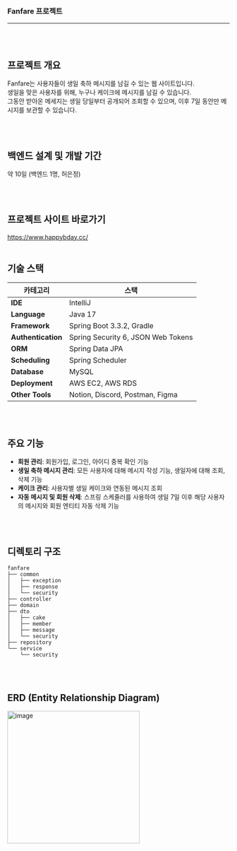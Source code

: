 ### Fanfare 프로젝트

---


<br><br>
## 프로젝트 개요

Fanfare는 사용자들이 생일 축하 메시지를 남길 수 있는 웹 사이트입니다. <br>
생일을 맞은 사용자를 위해, 누구나 케이크에 메시지를 남길 수 있습니다. <br>
그동안 받아온 메세지는 생일 당일부터 공개되어 조회할 수 있으며, 이후 7일 동안만 메시지를 보관할 수 있습니다. <br>

<br><br>
## 백엔드 설계 및 개발 기간
약 10일 (백엔드 1명, 허은정)

<br><br>
## 프로젝트 사이트 바로가기
https://www.happybday.cc/
<br><br>

## 기술 스택
| **카테고리**        | **스택**                                                                                                                                  |
|---------------------|------------------------------------------------------------------------------------------------------------------------------------------|
| **IDE**             | IntelliJ                                                                                                                                  |
| **Language**        | Java 17                                                                                                                                   |
| **Framework**       | Spring Boot 3.3.2, Gradle                                                                                                                 |
| **Authentication**  | Spring Security 6, JSON Web Tokens                                                                                                        |
| **ORM**             | Spring Data JPA                                                                                                                           |
| **Scheduling**      | Spring Scheduler                                                                                                                          |
| **Database**        | MySQL                                                                                                                                     |
| **Deployment**      | AWS EC2, AWS RDS                                                                                                                          |
| **Other Tools**     | Notion, Discord, Postman, Figma



<br><br>
## 주요 기능

- **회원 관리**: 회원가입, 로그인, 아이디 중복 확인 기능
- **생일 축하 메시지 관리**: 모든 사용자에 대해 메시지 작성 기능, 생일자에 대해 조회, 삭제 기능
- **케이크 관리**: 사용자별 생일 케이크와 연동된 메시지 조회
- **자동 메시지 및 회원 삭제**: 스프링 스케줄러를 사용하여 생일 7일 이후 해당 사용자의 메시지와 회원 엔티티 자동 삭제 기능

<br><br>
## 디렉토리 구조

```
fanfare
├── common
│   ├── exception     
│   ├── response      
│   └── security      
├── controller       
├── domain           
├── dto
│   ├── cake         
│   ├── member       
│   ├── message     
│   └── security    
├── repository      
└── service         
    └── security    
```
<br><br>
## ERD (Entity Relationship Diagram)

<img width="300" alt="image" src="https://github.com/user-attachments/assets/c754b48f-2c50-4d9f-b2a4-df18accb5870">
